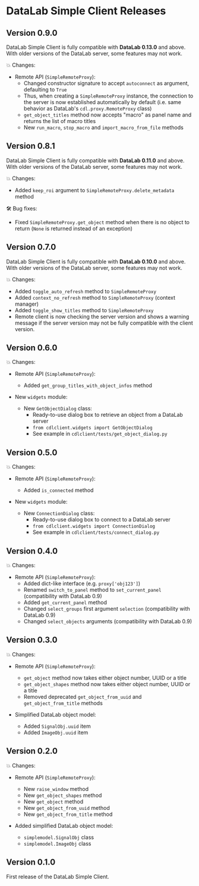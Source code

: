 # DataLab Simple Client Releases #

## Version 0.9.0 ##

DataLab Simple Client is fully compatible with **DataLab 0.13.0** and above.
With older versions of the DataLab server, some features may not work.

💥 Changes:

* Remote API (`SimpleRemoteProxy`):
  * Changed constructor signature to accept `autoconnect` as argument,
    defaulting to `True`
  * Thus, when creating a `SimpleRemoteProxy` instance, the connection to the
    server is now established automatically by default (i.e. same behavior as
    DataLab's `cdl.proxy.RemoteProxy` class)
  * `get_object_titles` method now accepts "macro" as panel name and returns
    the list of macro titles
  * New `run_macro`, `stop_macro` and `import_macro_from_file` methods

## Version 0.8.1 ##

DataLab Simple Client is fully compatible with **DataLab 0.11.0** and above.
With older versions of the DataLab server, some features may not work.

💥 Changes:

* Added `keep_roi` argument to `SimpleRemoteProxy.delete_metadata` method

🛠️ Bug fixes:

* Fixed `SimpleRemoteProxy.get_object` method when there is no object to return
  (`None` is returned instead of an exception)

## Version 0.7.0 ##

DataLab Simple Client is fully compatible with **DataLab 0.10.0** and above.
With older versions of the DataLab server, some features may not work.

💥 Changes:

* Added `toggle_auto_refresh` method to `SimpleRemoteProxy`
* Added `context_no_refresh` method to `SimpleRemoteProxy` (context manager)
* Added `toggle_show_titles` method to `SimpleRemoteProxy`
* Remote client is now checking the server version and shows a warning message if
  the server version may not be fully compatible with the client version.

## Version 0.6.0 ##

💥 Changes:

* Remote API (`SimpleRemoteProxy`):
  * Added `get_group_titles_with_object_infos` method

* New `widgets` module:
  * New `GetObjectDialog` class:
    * Ready-to-use dialog box to retrieve an object from a DataLab server
    * `from cdlclient.widgets import GetObjectDialog`
    * See example in `cdlclient/tests/get_object_dialog.py`

## Version 0.5.0 ##

💥 Changes:

* Remote API (`SimpleRemoteProxy`):
  * Added `is_connected` method

* New `widgets` module:
  * New `ConnectionDialog` class:
    * Ready-to-use dialog box to connect to a DataLab server
    * `from cdlclient.widgets import ConnectionDialog`
    * See example in `cdlclient/tests/connect_dialog.py`

## Version 0.4.0 ##

💥 Changes:

* Remote API (`SimpleRemoteProxy`):
  * Added dict-like interface (e.g. `proxy['obj123']`)
  * Renamed `switch_to_panel` method to `set_current_panel` (compatibility with DataLab 0.9)
  * Added `get_current_panel` method
  * Changed `select_groups` first argument `selection` (compatibility with DataLab 0.9)
  * Changed `select_objects` arguments (compatibility with DataLab 0.9)

## Version 0.3.0 ##

💥 Changes:

* Remote API (`SimpleRemoteProxy`):
  * `get_object` method now takes either object number, UUID or a title
  * `get_object_shapes` method now takes either object number, UUID or a title
  * Removed deprecated `get_object_from_uuid` and `get_object_from_title` methods

* Simplified DataLab object model:
  * Added `SignalObj.uuid` item
  * Added `ImageObj.uuid` item

## Version 0.2.0 ##

💥 Changes:

* Remote API (`SimpleRemoteProxy`):
  * New `raise_window` method
  * New `get_object_shapes` method
  * New `get_object` method
  * New `get_object_from_uuid` method
  * New `get_object_from_title` method

* Added simplified DataLab object model:
  * `simplemodel.SignalObj` class
  * `simplemodel.ImageObj` class

## Version 0.1.0 ##

First release of the DataLab Simple Client.
